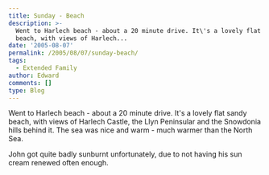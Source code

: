 ```yaml
---
title: Sunday - Beach
description: >-
  Went to Harlech beach - about a 20 minute drive. It\'s a lovely flat sandy
  beach, with views of Harlech...
date: '2005-08-07'
permalink: /2005/08/07/sunday-beach/
tags:
  - Extended Family
author: Edward
comments: []
type: Blog
---
```


Went to Harlech beach - about a 20 minute drive. It\'s a lovely flat
sandy beach, with views of Harlech Castle, the Llyn Peninsular and the
Snowdonia hills behind it. The sea was nice and warm - much warmer than
the North Sea.

John got quite badly sunburnt unfortunately, due to not having his sun
cream renewed often enough.

